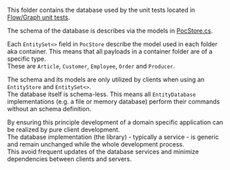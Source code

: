 

This folder contains the database used by the unit tests located in [Flow/Graph unit tests](../../Common/UnitTest/Flow/Graph).

The schema of the database is describes via the models in [PocStore.cs](../../Common/UnitTest/Flow/Graph/PocStore.cs).

Each `EntitySet<>` field in `PocStore` describe the model used in each folder aka container.
This means that all payloads in a container folder are of a specific type.  
These are `Article`, `Customer`, `Employee`, `Order` and `Producer`.

The schema and its models are only utilized by clients when using an `EntityStore` and `EntitySet<>`.  
The database itself is schema-less. This means all `EntityDatabase` implementations (e.g. a file or memory database)
perform their commands without an schema definition.

By ensuring this principle development of a domain specific application can be realized by pure client development.  
The database implementation (the library) - typically a service - is generic and remain unchanged while the whole
development process.  
This avoid frequent updates of the database services and minimize dependencies between clients and servers.

